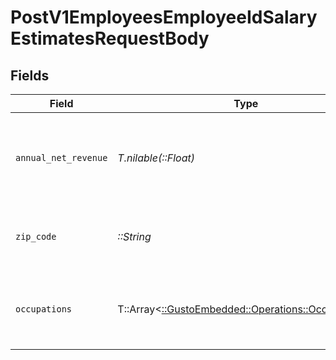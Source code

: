 # PostV1EmployeesEmployeeIdSalaryEstimatesRequestBody


## Fields

| Field                                                                                        | Type                                                                                         | Required                                                                                     | Description                                                                                  | Example                                                                                      |
| -------------------------------------------------------------------------------------------- | -------------------------------------------------------------------------------------------- | -------------------------------------------------------------------------------------------- | -------------------------------------------------------------------------------------------- | -------------------------------------------------------------------------------------------- |
| `annual_net_revenue`                                                                         | *T.nilable(::Float)*                                                                         | :heavy_minus_sign:                                                                           | The annual net revenue of the business (must be greater than 0)                              | 500000                                                                                       |
| `zip_code`                                                                                   | *::String*                                                                                   | :heavy_check_mark:                                                                           | The ZIP code for location-based salary calculations                                          | 94107                                                                                        |
| `occupations`                                                                                | T::Array<[::GustoEmbedded::Operations::Occupations](../../models/operations/occupations.md)> | :heavy_check_mark:                                                                           | Array of occupations. Time percentages must sum to 100%.                                     |                                                                                              |